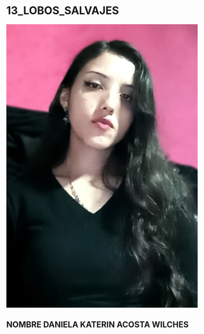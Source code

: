 # 13_LOBOS_SALVAJES
![FOTO](Daniela/Foto_Daniela_Acosta.jpg)

## NOMBRE DANIELA KATERIN ACOSTA WILCHES 